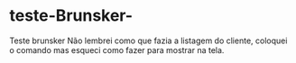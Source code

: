 # teste-Brunsker-
Teste brunsker
Não lembrei como que fazia a listagem do cliente, coloquei o comando mas esqueci como fazer para mostrar na tela.
